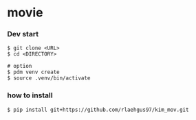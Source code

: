 # movie

### Dev start
```
$ git clone <URL>
$ cd <DIRECTORY>

# option
$ pdm venv create
$ source .venv/bin/activate
```
### how to install
```
$ pip install git+https://github.com/rlaehgus97/kim_mov.git
```
